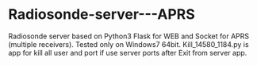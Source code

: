 # Radiosonde-server---APRS
Radiosonde server based on Python3 Flask for WEB and Socket for APRS (multiple receivers). Tested only on Windows7 64bit. Kill_14580_1184.py is app for kill all user and port if use server ports after Exit from server app.

